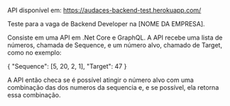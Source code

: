 API disponível em: https://audaces-backend-test.herokuapp.com/

Teste para a vaga de Backend Developer na [NOME DA EMPRESA].

Consiste em uma API em .Net Core e GraphQL.
A API recebe uma lista de números, chamada de Sequence, e um número alvo, chamado de Target,
como no exemplo:

{
 "Sequence": [5, 20, 2, 1],
 "Target": 47
}

A API então checa se é possível atingir o número alvo com uma combinação das dos numeros da sequencia e, e se possível, ela retorna essa combinação.
